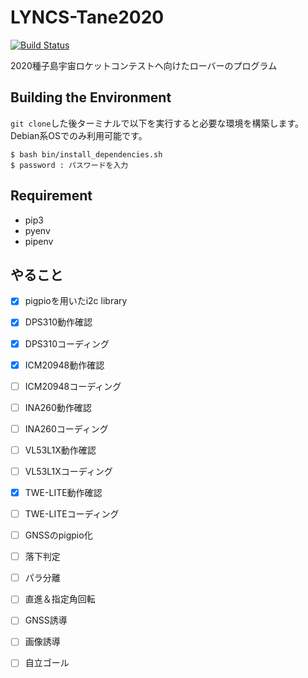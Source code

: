 # LYNCS-Tane2020
[![Build Status](https://travis-ci.org/LYNCS-Keio/LYNCS-Tane2020.svg?branch=master)](https://travis-ci.org/LYNCS-Keio/LYNCS-Tane2020)

2020種子島宇宙ロケットコンテストヘ向けたローバーのプログラム

## Building the Environment

`git clone`した後ターミナルで以下を実行すると必要な環境を構築します。Debian系OSでのみ利用可能です。

```
$ bash bin/install_dependencies.sh
$ password : パスワードを入力
```

## Requirement

- pip3
- pyenv
- pipenv

## やること
- [x] pigpioを用いたi2c library
- [x] DPS310動作確認
- [x] DPS310コーディング
- [x] ICM20948動作確認
- [ ] ICM20948コーディング
- [ ] INA260動作確認
- [ ] INA260コーディング
- [ ] VL53L1X動作確認
- [ ] VL53L1Xコーディング
- [x] TWE-LITE動作確認
- [ ] TWE-LITEコーディング
- [ ] GNSSのpigpio化
- [ ] 落下判定
- [ ] パラ分離
- [ ] 直進＆指定角回転
- [ ] GNSS誘導
- [ ] 画像誘導
- [ ] 自立ゴール


